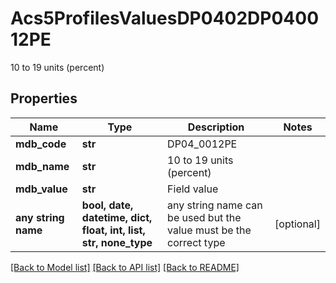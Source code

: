 # Acs5ProfilesValuesDP0402DP040012PE

10 to 19 units (percent)

## Properties
Name | Type | Description | Notes
------------ | ------------- | ------------- | -------------
**mdb_code** | **str** | DP04_0012PE | 
**mdb_name** | **str** | 10 to 19 units (percent) | 
**mdb_value** | **str** | Field value | 
**any string name** | **bool, date, datetime, dict, float, int, list, str, none_type** | any string name can be used but the value must be the correct type | [optional]

[[Back to Model list]](../README.md#documentation-for-models) [[Back to API list]](../README.md#documentation-for-api-endpoints) [[Back to README]](../README.md)


